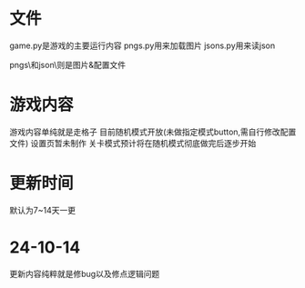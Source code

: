 # 文件
game.py是游戏的主要运行内容
pngs.py用来加载图片
jsons.py用来读json

pngs\和json\则是图片&配置文件

# 游戏内容
游戏内容单纯就是走格子
目前随机模式开放(未做指定模式button,需自行修改配置文件)
设置页暂未制作
关卡模式预计将在随机模式彻底做完后逐步开始

# 更新时间
默认为7~14天一更

# 24-10-14
更新内容纯粹就是修bug以及修点逻辑问题

